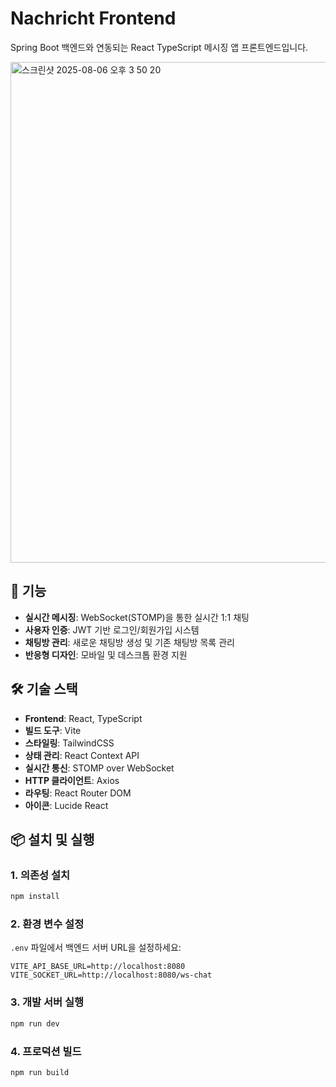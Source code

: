 # Nachricht Frontend

Spring Boot 백엔드와 연동되는 React TypeScript 메시징 앱 프론트엔드입니다.

<img width="1512" height="801" alt="스크린샷 2025-08-06 오후 3 50 20" src="https://github.com/user-attachments/assets/ebe06560-5fe7-433d-9acd-464246a45f27" />

## 🚀 기능

- **실시간 메시징**: WebSocket(STOMP)을 통한 실시간 1:1 채팅
- **사용자 인증**: JWT 기반 로그인/회원가입 시스템
- **채팅방 관리**: 새로운 채팅방 생성 및 기존 채팅방 목록 관리
- **반응형 디자인**: 모바일 및 데스크톱 환경 지원

## 🛠 기술 스택


- **Frontend**: React, TypeScript
- **빌드 도구**: Vite
- **스타일링**: TailwindCSS
- **상태 관리**: React Context API
- **실시간 통신**: STOMP over WebSocket
- **HTTP 클라이언트**: Axios
- **라우팅**: React Router DOM
- **아이콘**: Lucide React

## 📦 설치 및 실행

### 1. 의존성 설치
```bash
npm install
```

### 2. 환경 변수 설정
`.env` 파일에서 백엔드 서버 URL을 설정하세요:
```
VITE_API_BASE_URL=http://localhost:8080
VITE_SOCKET_URL=http://localhost:8080/ws-chat
```

### 3. 개발 서버 실행
```bash
npm run dev
```

### 4. 프로덕션 빌드
```bash
npm run build
```
